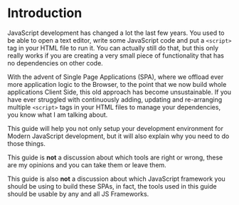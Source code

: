 # Introduction
JavaScript development has changed a lot the last few years.  You used to be able to open a text editor, write some JavaScript code and put a ```<script>``` tag in your HTML file to run it.  You can actually still do that, but this only really works if you are creating a very small piece of functionality that has no dependencies on other code.

With the advent of Single Page Applications (SPA), where we offload ever more application logic to the Browser, to the point that we now build whole applications Client Side, this old approach has become unsustainable.  If you have ever struggled with continuously adding, updating and re-arranging multiple ```<script>``` tags in your HTML files to manage your dependencies, you know what I am talking about.

This guide will help you not only setup your development environment for Modern JavaScript development, but it will also explain why you need to do those things.

This guide is __not__ a discussion about which tools are right or wrong, these are my opinions and you can take them or leave them.

This guide is also __not__ a discussion about which JavaScript framework you should be using to build these SPAs, in fact, the tools used in this guide should be usable by any and all JS Frameworks.

